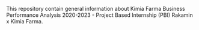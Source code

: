 This repository contain general information about Kimia Farma Business Performance Analysis 2020-2023 - Project Based Internship (PBI) Rakamin x Kimia Farma.

